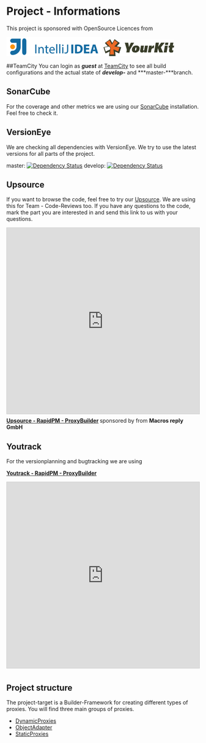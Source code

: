 # Project - Informations

This project is sponsored with OpenSource Licences from 

![Jetbrains](../_data/logo_intellij_idea.png)
![YourKit](../_data/yklogo.png)


##TeamCity
You can login as ***guest*** at [TeamCity](http://78.47.22.54/project.html?projectId=RapidPM) to see all build configurations and the actual
state of ***develop-*** and ***master-***branch.

## SonarCube
For the coverage and other metrics we are using our [SonarCube](http://78.47.240.2:8080) installation. Feel free to check it.

## VersionEye
We are checking all dependencies with VersionEye. We try to use the latest versions 
for all parts of the project.

master:
[![Dependency Status](https://www.versioneye.com/user/projects/56d6b7a4d71695003886bc89/badge.svg?style=flat)](https://www.versioneye.com/user/projects/56d6b7a4d71695003886bc89)
develop:
[![Dependency Status](https://www.versioneye.com/user/projects/56d6b7a0d716950040a0e9b8/badge.svg?style=flat)](https://www.versioneye.com/user/projects/56d6b7a0d716950040a0e9b8)

## Upsource
If you want to browse the code, feel free to try our [Upsource](http://78.47.219.191/rapidpm-proxybuilder/view). 
We are using this for Team - Code-Reviews too. If you have any questions to the code, mark the part you are interested in and send this link to us with your questions.

<iframe src="http://78.47.219.191/rapidpm-proxybuilder/view" width="595" height="485" frameborder="0" marginwidth="0" marginheight="0" scrolling="yes" style="border:1px solid #CCC; border-width:1px; margin-bottom:5px; max-width: 100%;" allowfullscreen> </iframe> <div style="margin-bottom:5px"> <strong> <a href="http://78.47.219.191/rapidpm-proxybuilder/view" title="Upsource - RapidPM - ProxyBuilder" target="_blank">Upsource - RapidPM - ProxyBuilder</a> </strong> sponsored by from <strong>Macros reply GmbH</strong> </div>





## Youtrack
For the versionplanning and bugtracking we are using <div style="margin-bottom:5px"> <strong> <a href="http://rapidpm.myjetbrains.com/youtrack/search/All%20active-13?q=project%3A+ProxyBuilder" title="Youtrack - RapidPM - ProxyBuilder" target="_blank">Youtrack - RapidPM - ProxyBuilder</a> </strong> </div>

<iframe src="http://rapidpm.myjetbrains.com/youtrack/search/All%20active-13?q=project%3A+ProxyBuilder" width="595" height="485" frameborder="0" marginwidth="0" marginheight="0" scrolling="yes" style="border:1px solid #CCC; border-width:1px; margin-bottom:5px; max-width: 100%;" allowfullscreen> </iframe> 

## Project structure

The project-target is a Builder-Framework for creating different types of proxies. 
You will find three main groups of proxies.

* [DynamicProxies](http://www.proxybuilder.org/dynamicproxy/)
* [ObjectAdapter](http://www.proxybuilder.org/objectadapter/)
* [StaticProxies](http://www.proxybuilder.org/staticproxy/)



